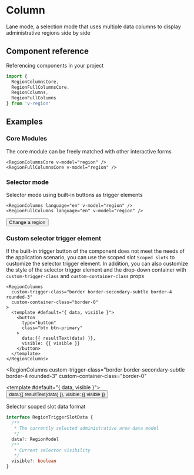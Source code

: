 # Column

Lane mode, a selection mode that uses multiple data columns to display administrative regions side by side

## Component reference

Referencing components in your project

```js
import {
  RegionColumnsCore,
  RegionFullColumnsCore,
  RegionColumns,
  RegionFullColumns
} from 'v-region'
```

## Examples

<script setup>
import { ref } from 'vue'
import {
  RegionColumnsCore,
  RegionFullColumnsCore,
  RegionColumns,
  RegionFullColumns
} from 'v-region'

import { useRegionChange, resultText } from '@/script/region/data'
const { values, change } = useRegionChange()
</script>

### Core Modules

The core module can be freely matched with other interactive forms

```vue-html
<RegionColumnsCore v-model="region" />
<RegionFullColumnsCore v-model="region" />
```

<RegionFullColumnsCore
  v-model="values"
  class="border rounded-3 shadow-sm d-inline-flex"
/>

### Selector mode

Selector mode using built-in buttons as trigger elements

```vue-html
<RegionColumns language="en" v-model="region" />
<RegionFullColumns language="en" v-model="region" />
```

<RegionFullColumns
  language="en"
  v-model="values"
/>

<div class="mt-3">
  <button
    type="button"
    class="btn btn-dark"
    @click="change"
  >Change a region</button>
</div>

### Custom selector trigger element

If the built-in trigger button of the component does not meet the needs of the application scenario, you can use the scoped slot `Scoped slots` to customize the selector trigger element. In addition, you can also customize the style of the selector trigger element and the drop-down container with `custom-trigger-class` and `custom-container-class` props

```vue-html
<RegionColumns
  custom-trigger-class="border border-secondary-subtle border-4 rounded-3"
  custom-container-class="border-0"
>
  <template #default="{ data, visible }">
    <button
      type="button"
      class="btn btn-primary"
    >
      data:{{ resultText(data) }},
      visible: {{ visible }}
    </button>
  </template>
</RegionColumns>
```

<RegionColumns
  custom-trigger-class="border border-secondary-subtle border-4 rounded-3"
  custom-container-class="border-0"
>
  <template #default="{ data, visible }">
    <button
      type="button"
      class="btn btn-primary"
    >
      data:{{ resultText(data) }},
      visible: {{ visible }}
    </button>
  </template>
</RegionColumns>

Selector scoped slot data format

```ts
interface RegionTriggerSlotData {
  /**
   * The currently selected administrative area data model
   */
  data?: RegionModel
  /**
   * Current selector visibility
   */
  visible?: boolean
}
```
